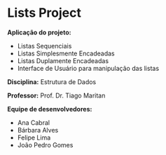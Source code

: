 # Lists Project

**Aplicação do projeto:**
- Listas Sequenciais
- Listas Simplesmente Encadeadas
- Listas Duplamente Encadeadas
- Interface de Usuário para manipulação das listas

**Disciplina:** Estrutura de Dados

**Professor:** Prof. Dr. Tiago Maritan

**Equipe de desenvolvedores:**
- Ana Cabral
- Bárbara Alves
- Felipe Lima
- João Pedro Gomes
